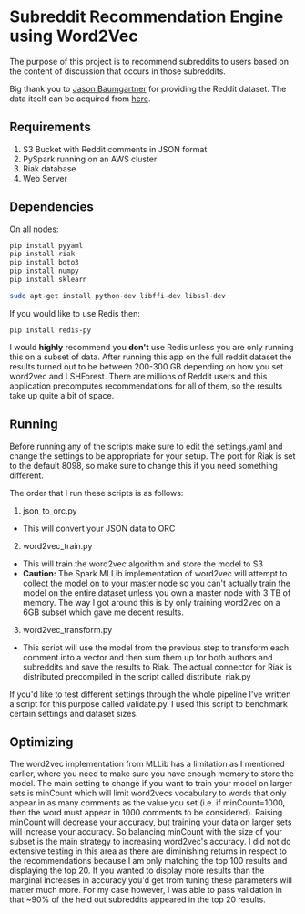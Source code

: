 # Subreddit Recommendation Engine using Word2Vec
The purpose of this project is to recommend subreddits to users based on the content of discussion that occurs in those subreddits.

Big thank you to [Jason Baumgartner](https://pushshift.io/) for providing the Reddit dataset. The data itself can be acquired from [here](https://files.pushshift.io/).

## Requirements
1. S3 Bucket with Reddit comments in JSON format
2. PySpark running on an AWS cluster
3. Riak database
4. Web Server

## Dependencies
On all nodes:
```bash
pip install pyyaml
pip install riak
pip install boto3
pip install numpy
pip install sklearn

sudo apt-get install python-dev libffi-dev libssl-dev
```

If you would like to use Redis then:
```
pip install redis-py
```
I would **highly** recommend you **don't** use Redis unless you are only running this on a subset of data. After running this app on the full reddit dataset the results turned out to be between 200-300 GB depending on how you set word2vec and LSHForest. There are millions of Reddit users and this application precomputes recommendations for all of them, so the results take up quite a bit of space.

## Running
Before running any of the scripts make sure to edit the settings.yaml and change the settings to be appropriate for your setup. The port for Riak is set to the default 8098, so make sure to change this if you need something different.

The order that I run these scripts is as follows:

1. json_to_orc.py
  * This will convert your JSON data to ORC
2. word2vec_train.py
  * This will train the word2vec algorithm and store the model to S3
  * **Caution:** The Spark MLLib implementation of word2vec will attempt to collect the model on to your master node so you can't actually train the model on the entire dataset unless you own a master node with 3 TB of memory. The way I got around this is by only training word2vec on a 6GB subset which gave me decent results.
3. word2vec_transform.py
  * This script will use the model from the previous step to transform each comment into a vector and then sum them up for both authors and subreddits and save the results to Riak. The actual connector for Riak is distributed precompiled in the script called distribute_riak.py

If you'd like to test different settings through the whole pipeline I've written a script for this purpose called validate.py. I used this script to benchmark certain settings and dataset sizes.

## Optimizing
The word2vec implementation from MLLib has a limitation as I mentioned earlier, where you need to make sure you have enough memory to store the model. The main setting to change if you want to train your model on larger sets is minCount which will limit word2vecs vocabulary to words that only appear in as many comments as the value you set (i.e. if minCount=1000, then the word must appear in 1000 comments to be considered). Raising minCount will decrease your accuracy, but training your data on larger sets will increase your accuracy. So balancing minCount with the size of your subset is the main strategy to increasing word2vec's accuracy. I did not do extensive testing in this area as there are diminishing returns in respect to the recommendations because I am only matching the top 100 results and displaying the top 20. If you wanted to display more results than the marginal increases in accuracy you'd get from tuning these parameters will matter much more. For my case however, I was able to pass validation in that ~90% of the held out subreddits appeared in the top 20 results.
